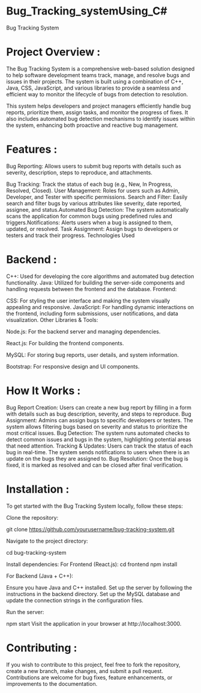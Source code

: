 # Bug_Tracking_systemUsing_C#
 
Bug Tracking System

# Project Overview : 

The Bug Tracking System is a comprehensive web-based solution designed to help software development teams track, manage, and resolve bugs and issues in their projects. The system is built using a combination of C++, Java, CSS, JavaScript, and various libraries to provide a seamless and efficient way to monitor the lifecycle of bugs from detection to resolution.

This system helps developers and project managers efficiently handle bug reports, prioritize them, assign tasks, and monitor the progress of fixes. It also includes automated bug detection mechanisms to identify issues within the system, enhancing both proactive and reactive bug management.

# Features :

Bug Reporting: Allows users to submit bug reports with details such as severity, description, steps to reproduce, and attachments.

Bug Tracking: Track the status of each bug (e.g., New, In Progress, Resolved, Closed).
User Management: Roles for users such as Admin, Developer, and Tester with specific permissions.
Search and Filter: Easily search and filter bugs by various attributes like severity, date reported, assignee, and status.Automated Bug Detection: The system automatically scans the application for common bugs using predefined rules and triggers.Notifications: Alerts users when a bug is assigned to them, updated, or resolved.
Task Assignment: Assign bugs to developers or testers and track their progress.
Technologies Used

# Backend :

C++: Used for developing the core algorithms and automated bug detection functionality.
Java: Utilized for building the server-side components and handling requests between the frontend and the database.
Frontend:

CSS: For styling the user interface and making the system visually appealing and responsive.
JavaScript: For handling dynamic interactions on the frontend, including form submissions, user notifications, and data visualization.
Other Libraries & Tools:

Node.js: For the backend server and managing dependencies.

React.js: For building the frontend components.

MySQL: For storing bug reports, user details, and system information.

Bootstrap: For responsive design and UI components.

# How It Works :

Bug Report Creation: Users can create a new bug report by filling in a form with details such as bug description, severity, and steps to reproduce.
Bug Assignment: Admins can assign bugs to specific developers or testers. The system allows filtering bugs based on severity and status to prioritize the most critical issues.
Bug Detection: The system runs automated checks to detect common issues and bugs in the system, highlighting potential areas that need attention.
Tracking & Updates: Users can track the status of each bug in real-time. The system sends notifications to users when there is an update on the bugs they are assigned to.
Bug Resolution: Once the bug is fixed, it is marked as resolved and can be closed after final verification.

# Installation :
To get started with the Bug Tracking System locally, follow these steps:

Clone the repository:

git clone https://github.com/yourusername/bug-tracking-system.git

Navigate to the project directory:

cd bug-tracking-system

Install dependencies:
For Frontend (React.js):
cd frontend
npm install

For Backend (Java + C++):

Ensure you have Java and C++ installed.
Set up the server by following the instructions in the backend directory.
Set up the MySQL database and update the connection strings in the configuration files.

Run the server:

npm start
Visit the application in your browser at http://localhost:3000.

# Contributing :
If you wish to contribute to this project, feel free to fork the repository, create a new branch, make changes, and submit a pull request. Contributions are welcome for bug fixes, feature enhancements, or improvements to the documentation.



